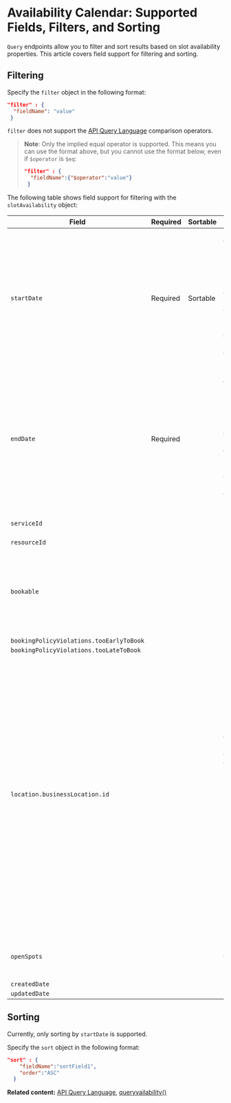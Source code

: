 # Availability Calendar: Supported Fields, Filters, and Sorting

`Query` endpoints allow you to filter and sort results based on slot availability properties. This article covers field support for filtering and sorting.

## Filtering

Specify the `filter` object in the following format:  

```json
"filter" : {  
  "fieldName": "value"  
 } 
```

`filter` does not support the [API Query Language](https://www.wix.com/velo/reference/api-overview/api-query-language) comparison operators. 

> **Note**: Only the implied equal operator is supported. This means you can use the 
>    format above, but you cannot use the format below, even if `$operator` is `$eq`: 
>    
>    ```json
>    "filter" : {  
>      "fieldName":{"$operator":"value"}  
>     }
>    ```


The following table shows field support for filtering with the `slotAvailability` object:

| Field           | Required | Sortable | Notes                                                                                                                                                                                                                                                                                                                  |
| --------------- | -------- | -------|------------------------------------------------------------------------------------------------------------------------------------------------------------------------------------------------------------------------------------------------------------------------------------------------------------------------|
| `startDate`            | Required | Sortable | Returns slots that start at, or after, this date. If the `timezone` is specified, the `startDate` for the query is according to the local date and time. This means that the timezone offset in the format is ignored.                                                                                                 |
| `endDate`            | Required  |  | Returns slots that end at, or before, this date. If the `timezone` is specified, the `endDate` for the query is according to the local date and time. This means that the timezone offset in the format is ignored.                                                                                                    |
| `serviceId`            |  |  | Supports multiple values.                                                                                                                                                                                                                                                                                              |
| `resourceId`            |  |  |                                                                                                                                                                                                                                                                                                                        |
| `bookable`            |  |  | When filtered by `true`, returns only available slots. Otherwise, returns both available and non-available slots.                                                                                                                                                                                                      |
| `bookingPolicyViolations.tooEarlyToBook` |  |  |                                                                                                                                                                                                                                                                                                                        |
| `bookingPolicyViolations.tooLateToBook` |  |  |                                                                                                                                                                                                                                                                                                                        |
| `location.businessLocation.id`  |  |  | Supports multiple values. Currently, you can query for multiple business location IDs but this functionality will change in the near future. At that point, multiple locations will not be supported for appointments. For appointments, you must provide only 1 business location ID as part of any query you run. We recommend you begin to modify your code accordingly. |
| `openSpots` |  |  | Returns slots with at least this number of open spots.                                                                                                                                                                                                                                                                 |
| `createdDate`   |  |  |                                                                                                                                                                                                                                                                                                                        |
| `updatedDate`   |  |  |                                                                                                                                                                                                                                                                                                                        |


## Sorting 

Currently, only sorting by `startDate` is supported.

Specify the `sort` object in the following format:  

```json
"sort" : { 
    "fieldName":"sortField1",
    "order":"ASC"
  }
```

__Related content:__
[API Query Language](https://www.wix.com/velo/reference/api-overview/api-query-language), 
[queryvailability()](#queryavailability)